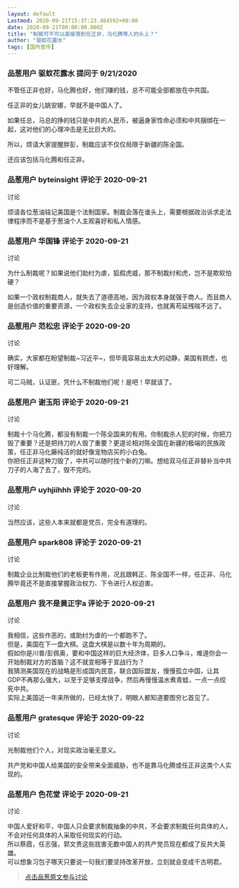 ```yaml
---
layout: default
Lastmod: 2020-09-21T15:37:23.484592+00:00
date: 2020-09-21T00:00:00.000Z
title: "制裁可不可以直接落到任正非，马化腾等人的头上？"
author: "驱蚊花露水"
tags: [国内宣传]
---
```



### 品葱用户 **驱蚊花露水** 提问于 9/21/2020
    
不管任正非也好，马化腾也好，他们赚的钱，总不可能全部都放在中共国。  
  
任正非的女儿姚安娜，早就不是中国人了。  
  
如果任总，马总的挣的钱只是中共的人民币，被逼身家性命必须和中共捆绑在一起，这对他们的心理冲击是无比巨大的。  
  
所以，烦请大家提醒胖彭，制裁应该不仅仅局限于新疆的陈全国。  
  
还应该包括马化腾和任正非。
    
                

### 品葱用户 **byteinsight** 评论于 2020-09-21
讨论

        
烦请各位葱油铭记美国是个法制国家。制裁会落在谁头上，需要根据政治诉求走法律程序而不是基于葱油个人主观喜好和私人情感。
        
                

### 品葱用户 **华国锋** 评论于 2020-09-21
讨论

        
为什么制裁呢？如果说他们助纣为虐，狐假虎威，那不制裁纣和虎，岂不是欺软怕硬？  
  
如果一个政权制裁商人，就失去了道德高地，因为政权本身就强于商人。而且商人是创造价值的重要资源，一个政权失去企业家的支持，也就离苟延残喘不远了。
        
                

### 品葱用户 **范松忠** 评论于 2020-09-20
讨论

        
确实，大家都在盼望制裁~习近平~，但毕竟容易出太大的动静，美国有顾虑，也好理解。  
  
可二马贼，认证匪，凭什么不制裁他们呢！是吧！早就该了。
        
                

### 品葱用户 **谢玉阳** 评论于 2020-09-21
讨论

        
制裁十个马化腾，都没有制裁一个陈全国来的有用。你制裁杀人犯的时候，你把刀毁了重要？还是把持刀的人毁了重要？更遑论相对陈全国在新疆的极端的民族政策，任正非马化藤纯洁的就好像宠物店买的小白兔。  
你把任正非这种刀毁了，中共可以随时找个新的刀嘛。想给双马任正非替补当中共刀子的人海了去了，毁不完的。
        
                

### 品葱用户 **uyhjiihhh** 评论于 2020-09-20
讨论

        
当然应该，这些人本来就都是党员，完全有道理的。
        
                

### 品葱用户 **spark808** 评论于 2020-09-21
讨论

        
制裁企业比制裁他们的老板更有作用，况且跟韩正、陈全国不一样，任正非、马化腾毕竟还不是直接掌握政治权力、下令进行人权迫害。
        
                

### 品葱用户 **我不是黄正宇a** 评论于 2020-09-21
讨论

        
我相信，这些作恶的，或助纣为虐的一个都跑不了。  
但是，美国在下一盘大棋。这盘大棋是以数十年为周期的。  
假如你是川普/彭佩奥，要和中国这样的巨大经济体，巨多人口争斗，难道你会一开始制裁对方的首脑？这不就变相等于宣战行为？  
我猜测美国现在的战略是形成国内民意，联合国际盟友，慢慢孤立中国，让其GDP不再那么强大，以至于足够支撑战争，然后再慢慢温水煮青蛙，一点一点绞死中共。  
实际上美国近一年来所做的，已经太快了，明眼人都知道要图穷匕首见了。
        
                

### 品葱用户 **gratesque** 评论于 2020-09-22
讨论

        
光制裁他们个人，对现实政治毫无意义。  
  
共产党和中国人给美国的安全带来全面威胁，也不是靠马化腾或任正非这类个人实现的。
        
                

### 品葱用户 **色花堂** 评论于 2020-09-21
讨论

        
中国人爱好和平，中国人只会要求制裁抽象的中共，不会要求制裁任何具体的人，不会对任何具体的人采取任何现实的行动。  
所以蔡霞，任志强，郭文贵这些戕害无数中国人的共产党员现在都成了反共大英雄。  
可以想象习包子哪天只要说一句我们要坚持改革开放，立刻就会变成千古明君。
        
                





> [点击品葱原文参与讨论](https://pincong.rocks/question/31262)

